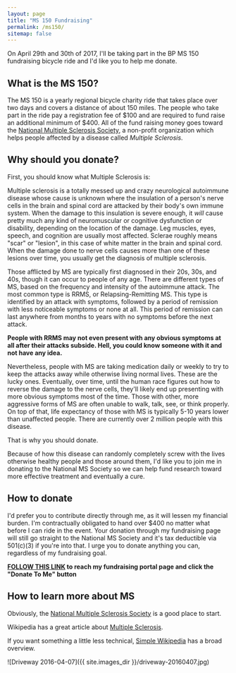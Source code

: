 ```yaml
---
layout: page
title: "MS 150 Fundraising"
permalink: /ms150/
sitemap: false
---
```

On April 29th and 30th of 2017, I'll be taking part in the BP MS 150 fundraising bicycle ride and I'd like you to help me donate.

## What is the MS 150? ##

The MS 150 is a yearly regional bicycle charity ride that takes place over two days and covers a distance of about 150 miles.  The people who take part in the ride pay a registration fee of $100 and are required to fund raise an additional minimum of $400.  All of the fund raising money goes toward the [National Multiple Sclerosis Society](http://www.nationalmssociety.org), a non-profit organization which helps people affected by a disease called *Multiple Sclerosis*.

## Why should you donate? ##

First, you should know what Multiple Sclerosis is:

Multiple sclerosis is a totally messed up and crazy neurological autoimmune disease whose cause is unknown where the insulation of a person's nerve cells in the brain and spinal cord are attacked by their body's own immune system.  When the damage to this insulation is severe enough, it *will* cause pretty much any kind of neuromuscular or cognitive dysfunction or disability, depending on the location of the damage.  Leg muscles, eyes, speech, and cognition are usually most affected.  Sclerae roughly means "scar" or "lesion", in this case of white matter in the brain and spinal cord.  When the damage done to nerve cells causes more than one of these lesions over time, you usually get the diagnosis of multiple sclerosis.

Those afflicted by MS are typically first diagnosed in their 20s, 30s, and 40s, though it can occur to people of any age.  There are different types of MS, based on the frequency and intensity of the autoimmune attack.  The most common type is RRMS, or Relapsing-Remitting MS.  This type is identified by an attack with symptoms, followed by a period of remission with less noticeable symptoms or none at all.  This period of remission can last anywhere from months to years with no symptoms before the next attack.

**People with RRMS may not even present with any obvious symptoms at all after their attacks subside.  Hell, you could know someone with it and not have any idea.**

Nevertheless, people with MS are taking medication daily or weekly to try to keep the attacks away while otherwise living normal lives.  These are the lucky ones.  Eventually, over time, until the human race figures out how to reverse the damage to the nerve cells, they'll likely end up presenting with more obvious symptoms most of the time.  Those with other, more aggressive forms of MS are often unable to walk, talk, see, or think properly.  On top of that, life expectancy of those with MS is typically 5-10 years lower than unaffected people.  There are currently over 2 million people with this disease.

That is why you should donate.

Because of how this disease can randomly completely screw with the lives otherwise healthy people and those around them, I'd like you to join me in donating to the National MS Society so we can help fund research toward more effective treatment and eventually a cure.

## How to donate ##

I'd prefer you to contribute directly through me, as it will lessen my financial burden.  I'm contractually obligated to hand over $400 no matter what before I can ride in the event.  Your donation through my fundraising page will still go straight to the National MS Society and it's tax deductible via 501&#40;c)(3) if you're into that.  I urge you to donate anything you can, regardless of my fundraising goal.

**[FOLLOW THIS LINK](http://main.nationalmssociety.org/site/TR/Bike/TXHBikeEvents?px=9780655&pg=personal&fr_id=28263) to reach my fundraising portal page and click the "Donate To Me" button**

## How to learn more about MS ##
Obviously, the [National Multiple Sclerosis Society](http://www.nationalmssociety.org) is a good place to start.

Wikipedia has a great article about [Multiple Sclerosis](https://en.wikipedia.org/wiki/Multiple_sclerosis).

If you want something a little less technical, [Simple Wikipedia](https://simple.wikipedia.org/wiki/Multiple_sclerosis) has a broad overview.

![Driveway 2016-04-07]({{ site.images_dir }}/driveway-20160407.jpg)
